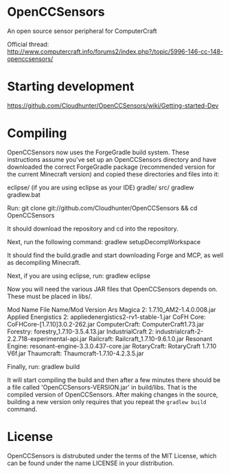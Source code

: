 OpenCCSensors
=============

An open source sensor peripheral for ComputerCraft

Official thread: http://www.computercraft.info/forums2/index.php?/topic/5996-146-cc-148-openccsensors/

Starting development
==========
https://github.com/Cloudhunter/OpenCCSensors/wiki/Getting-started-Dev

Compiling
=======

OpenCCSensors now uses the ForgeGradle build system.  These instructions assume you've set up an OpenCCSensors directory and have downloaded the correct ForgeGradle package (recommended version for the current Minecraft version) and copied these directories and files into it:

eclipse/ (if you are using eclipse as your IDE)
gradle/
src/
gradlew
gradlew.bat

Run: git clone git://github.com/Cloudhunter/OpenCCSensors && cd OpenCCSensors

It should download the repository and cd into the repository.

Next, run the following command: gradlew setupDecompWorkspace

It should find the build.gradle and start downloading Forge and MCP, as well as decompiling Minecraft.

Next, if you are using eclipse, run: gradlew eclipse

Now you will need the various JAR files that OpenCCSensors depends on.  These must be placed in libs/.

Mod Name               File Name/Mod Version
Ars Magica 2:          1.7.10_AM2-1.4.0.008.jar
Applied Energistics 2: appliedenergistics2-rv1-stable-1.jar
CoFH Core:             CoFHCore-[1.7.10]3.0.2-262.jar
ComputerCraft:         ComputerCraft1.73.jar
Forestry:              forestry_1.7.10-3.5.4.13.jar
IndustrialCraft 2:     industrialcraft-2-2.2.718-experimental-api.jar
Railcraft:             Railcraft_1.7.10-9.6.1.0.jar
Resonant Engine:       resonant-engine-3.3.0.437-core.jar
RotaryCraft:           RotaryCraft 1.7.10 V6f.jar
Thaumcraft:            Thaumcraft-1.7.10-4.2.3.5.jar

Finally, run: gradlew build

It will start compiling the build and then after a few minutes there should be a file called 'OpenCCSensors-VERSION.jar' in build/libs. That is the compiled version of OpenCCSensors. After making changes in the source, building a new version only requires that you repeat the `gradlew build` command.

License
=======

OpenCCSensors is distrubuted under the terms of the MIT License, which can be found under the name LICENSE in your distribution.


